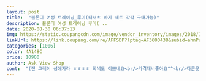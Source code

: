 ```yaml
---
layout: post 
title:  "블론디 여성 트레이닝_루미(티셔츠 바지 세트 각각 구매가능)" 
description: 블론디 여성 트레이닝_루미( ..
date: 2020-08-30 06:37:13 
img: https://static.coupangcdn.com/image/vendor_inventory/images/2018/10/04/18/8/95ec68e9-798d-4e5c-90e8-793e970feac8.jpg 
linkUrl: https://link.coupang.com/re/AFFSDP?lptag=AF3600438&subid=ahnPublicAsk&pageKey=164833951&itemId=472766066&vendorItemId=3916586322&traceid=V0-113-97bfd0b609aecd91 
categories: [1006] 
color: 4A148C 
price: 10900 
author: Ask View Shop 
cont:  "(전 그레이 성애자라 ㅎㅎㅎㅎ 회색도 이쁘네요<br/>가격대비좋아요^^<br/>다른옷후기보면 집에서만 입어야겠다, 돈아깝다 그래서 망설이다가 조금더 둘러보고 여기 옷 샀는데 너무 마음에 들어요 ^^<br/>만족하고 이번엔 회색셋트로 재구매갑니당<br/>바지는 가랑이바 위로 끌어당겨서 불편해요.<br/><br/>번갈아 가며 입고, 교차해서 입어도 이쁠것같아요 감사합니다)<br/>상의를  검정색으로  같이  주문했는데... <br/><br/>생각보다 바지통이  너무 넓어요.<br/><br/>옷감은 괜찬은데 상의는 목이좁아 답답합구요.<br/><br/>제가 키167에 5566사이즈를 입는데 바지통때문에  살쪄보이고, 다리가 짧아서 보여요.<br/>원단도  두툼해서... <br/>바지는  한번마트에 갈때  입고  못입겠어요.<br/>집에서나 입어야지... <br/><br/>" 
---
```

